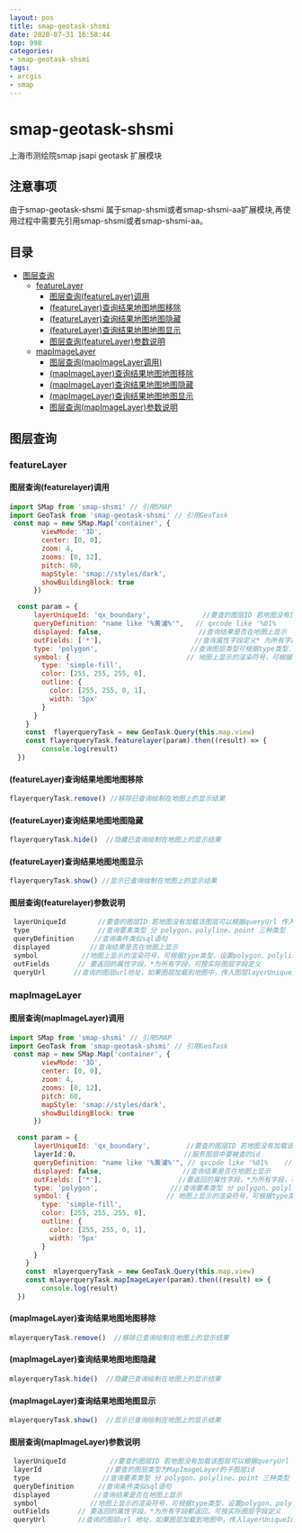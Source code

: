 ```yaml
---
layout: pos
title: smap-geotask-shsmi
date: 2020-07-31 16:58:44
top: 998
categories:
- smap-geotask-shsmi
tags:
- arcgis
- smap
---
```

# smap-geotask-shsmi
上海市测绘院smap jsapi geotask 扩展模块

## 注意事项
由于smap-geotask-shsmi 属于smap-shsmi或者smap-shsmi-aa扩展模块,再使用过程中需要先引用smap-shsmi或者smap-shsmi-aa。

## 目录
- [图层查询](#图层查询)
   - [featureLayer](#featureLayer)
      - [图层查询(featureLayer)调用](#图层查询(featureLayer)调用)
      - [(featureLayer)查询结果地图地图移除](#(featureLayer)查询结果地图地图移除)
      - [(featureLayer)查询结果地图地图隐藏](#(featureLayer)查询结果地图地图隐藏)
      - [(featureLayer)查询结果地图地图显示](#(featureLayer)查询结果地图地图显示)
      - [图层查询(featureLayer)参数说明](#图层查询(featureLayer)参数说明)
   - [mapImageLayer](#mapImageLayer)
      - [图层查询(mapImageLayer调用)](#图层查询(mapImageLayer)调用)
      - [(mapImageLayer)查询结果地图地图移除](#(featureLayer)查询结果地图地图移除)
      - [(mapImageLayer)查询结果地图地图隐藏](#(featureLayer)查询结果地图地图隐藏)
      - [(mapImageLayer)查询结果地图地图显示](#(mapImageLayer)查询结果地图地图显示)
      - [图层查询(mapImageLayer)参数说明](#图层查询(mapImageLayer)参数说明)
## 图层查询
### featureLayer
#### 图层查询(featurelayer)调用
```js
import SMap from 'smap-shsmi' // 引用SMAP
import GeoTask from 'smap-geotask-shsmi' // 引用GeoTask
 const map = new SMap.Map('container', {
        viewMode: '3D',
        center: [0, 0],
        zoom: 4,
        zooms: [0, 12],
        pitch: 60,
        mapStyle: 'smap://styles/dark',
        showBuildingBlock: true
      })
```
```js
  const param = {
      layerUniqueId: 'qx_boundary',             //要查的图层ID 若地图没有加载该图层可以根据queryUrl 传入可访问查询图层ur
      queryDefinition: "name like '%黄浦%'",   // qxcode like '%01%    //查询条件类似sql语句
      displayed: false,                        //查询结果是否在地图上显示
      outFields: ['*'],                       //查询属性字段定义* 为所有字段
      type: 'polygon',                       //查询图层类型可根据type类型，设置polygon、polyline、point 三种类型样式及扩展类型样式
      symbol: {                             // 地图上显示的渲染符号，可根据type类型，设置polygon、polyline、point 三种类型样式及扩展类型样式
        type: 'simple-fill',
        color: [255, 255, 255, 0],
        outline: {
          color: [255, 255, 0, 1],
          width: '5px'
        }
      }
    }
    const  flayerqueryTask = new GeoTask.Query(this.map.view)
    const flayerqueryTask.featurelayer(param).then((result) => {
        console.log(result)
  })
```
#### (featureLayer)查询结果地图地图移除
```js
flayerqueryTask.remove() //移除已查询绘制在地图上的显示结果
```
#### (featureLayer)查询结果地图地图隐藏
```js
flayerqueryTask.hide()  //隐藏已查询绘制在地图上的显示结果
```
#### (featureLayer)查询结果地图地图显示
```js
flayerqueryTask.show() //显示已查询绘制在地图上的显示结果
```
#### 图层查询(featurelayer)参数说明
```js
 layerUniqueId        //要查的图层ID 若地图没有加载该图层可以根据queryUrl 传入可访问查询图层ur
 type                 //查询要素类型 分 polygon、polyline、point 三种类型
 queryDefinition     //查询条件类似sql语句
 displayed          //查询结果是否在地图上显示
 symbol           //地图上显示的渲染符号，可根据type类型，设置polygon、polyline、point 三种类型样式及扩展类型样式
 outFields       // 要返回的属性字段，*为所有字段，可按实际图层字段定义
 queryUrl       //查询的图层url地址，如果图层加载到地图中，传入图层layerUniqueId 即可，若地图没有加载该图层到地图，可传入该图层服务Url地址
```
### mapImageLayer
#### 图层查询(mapImageLayer)调用
```js
import SMap from 'smap-shsmi' // 引用SMAP
import GeoTask from 'smap-geotask-shsmi' // 引用GeoTask
 const map = new SMap.Map('container', {
        viewMode: '3D',
        center: [0, 0],
        zoom: 4,
        zooms: [0, 12],
        pitch: 60,
        mapStyle: 'smap://styles/dark',
        showBuildingBlock: true
      })
```
```js
  const param = {
      layerUniqueId: 'qx_boundary',         //要查的图层ID 若地图没有加载该图层可以根据queryUrl 传入可访问查询图层ur
      layerId：0，                          //服务图层中要被查的id
      queryDefinition: "name like '%黄浦%'", // qxcode like '%01%    //查询条件类似sql语句
      displayed: false,                    //查询结果是否在地图上显示
      outFields: ['*'],                   //要返回的属性字段，*为所有字段，可按实际图层字段定义
      type: 'polygon',                  ///查询要素类型 分 polygon、polyline、point 三种类型
      symbol: {                        // 地图上显示的渲染符号，可根据type类型，设置polygon、polyline、point 三种类型样式及扩展类型样式
        type: 'simple-fill',
        color: [255, 255, 255, 0],
        outline: {
          color: [255, 255, 0, 1],
          width: '5px'
        }
      }
    }
    const  mlayerqueryTask = new GeoTask.Query(this.map.view)
    const mlayerqueryTask.mapImageLayer(param).then((result) => {
        console.log(result)
  })
```
#### (mapImageLayer)查询结果地图地图移除
```js
mlayerqueryTask.remove()  //移除已查询绘制在地图上的显示结果
```
#### (mapImageLayer)查询结果地图地图隐藏
```js
mlayerqueryTask.hide()  //隐藏已查询绘制在地图上的显示结果
```
#### (mapImageLayer)查询结果地图地图显示
```js
mlayerqueryTask.show()  //显示已查询绘制在地图上的显示结果
```
#### 图层查询(mapImageLayer)参数说明
```js
 layerUniqueId           //要查的图层ID 若地图没有加载该图层可以根据queryUrl 传入可访问查询图层ur
 layerId                //要查的图层类型为MapImageLayer的子图层id
 type                  //查询要素类型 分 polygon、polyline、point 三种类型
 queryDefinition      //查询条件类似sql语句
 displayed           //查询结果是否在地图上显示
 symbol             //地图上显示的渲染符号，可根据type类型，设置polygon、polyline、point 三种类型样式及扩展类型样式
 outFields       // 要返回的属性字段，*为所有字段都返回，可按实际图层字段定义
 queryUrl        //查询的图层url 地址，如果图层加载到地图中，传入layerUniqueId 即可，若地图没有加载该图层到地图，可传入该图层服务Url地址
```
